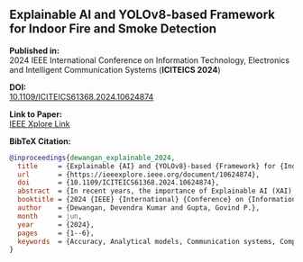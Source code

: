 ## Explainable AI and YOLOv8-based Framework for Indoor Fire and Smoke Detection

**Published in:**  
2024 IEEE International Conference on Information Technology, Electronics and Intelligent Communication Systems (**ICITEICS 2024**)

**DOI:**  
[10.1109/ICITEICS61368.2024.10624874](https://doi.org/10.1109/ICITEICS61368.2024.10624874)

**Link to Paper:**  
[IEEE Xplore Link](https://ieeexplore.ieee.org/document/10624874)

**BibTeX Citation:**  
```bibtex
@inproceedings{dewangan_explainable_2024,
  title     = {Explainable {AI} and {YOLOv8}-based {Framework} for {Indoor} {Fire} and {Smoke} {Detection}},
  url       = {https://ieeexplore.ieee.org/document/10624874},
  doi       = {10.1109/ICITEICS61368.2024.10624874},
  abstract  = {In recent years, the importance of Explainable AI (XAI) and computer vision has surged in vision-based problem-solving, notably in fire and smoke detection. Several models and techniques have been put forth for the detection of fire and smoke, however, they have certain shortcomings, such as high false alarm rates and poor accuracy. Our research presents a model for indoor fire and smoke detection that is based on YOLOv8. Additionally, the paper uses LIME and SHAP to show how the model learns from the images. The results from the YOLOv8n model are encouraging, with a mAP50 of 0.556 and a mAP50-95 of 0.315.},
  booktitle = {2024 {IEEE} {International} {Conference} on {Information} {Technology}, {Electronics} and {Intelligent} {Communication} {Systems} ({ICITEICS})},
  author    = {Dewangan, Devendra Kumar and Gupta, Govind P.},
  month     = jun,
  year      = {2024},
  pages     = {1--6},
  keywords  = {Accuracy, Analytical models, Communication systems, Computational modeling, Computer vision, Deep Learning, Explainable AI, Fire Detection, Object Detection, Performance analysis, Smoke Detection, YOLOv8}
}
